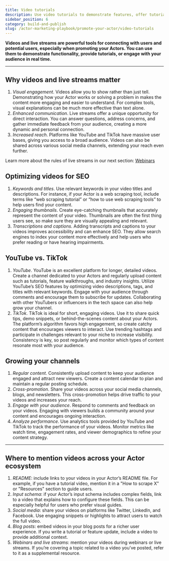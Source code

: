 ```yaml
---
title: Video tutorials
description: Use video tutorials to demonstrate features, offer tutorials, and connect with users in real time, building trust and driving interest in your tools.
sidebar_position: 6
category: build-and-publish
slug: /actor-marketing-playbook/promote-your-actor/video-tutorials
---
```


**Videos and live streams are powerful tools for connecting with users and potential users, especially when promoting your Actors. You can use them to demonstrate functionality, provide tutorials, or engage with your audience in real time.**

---

## Why videos and live streams matter

1. _Visual engagement_. Videos allow you to show rather than just tell. Demonstrating how your Actor works or solving a problem in makes the content more engaging and easier to understand. For complex tools, visual explanations can be much more effective than text alone.
2. _Enhanced communication_. Live streams offer a unique opportunity for direct interaction. You can answer questions, address concerns, and gather immediate feedback from your audience, creating a more dynamic and personal connection.
3. _Increased reach_. Platforms like YouTube and TikTok have massive user bases, giving you access to a broad audience. Videos can also be shared across various social media channels, extending your reach even further.

Learn more about the rules of live streams in our next section: [Webinars](/academy/actor-marketing-playbook/promote-your-actor/webinars)

## Optimizing videos for SEO

1. _Keywords and titles_. Use relevant keywords in your video titles and descriptions. For instance, if your Actor is a web scraping tool, include terms like “web scraping tutorial” or “how to use web scraping tools” to help users find your content.
2. _Engaging thumbnails_. Create eye-catching thumbnails that accurately represent the content of your video. Thumbnails are often the first thing users see, so make sure they are visually appealing and relevant.
3. _Transcriptions and captions_. Adding transcripts and captions to your videos improves accessibility and can enhance SEO. They allow search engines to index your content more effectively and help users who prefer reading or have hearing impairments.

## YouTube vs. TikTok

1. _YouTube_. YouTube is an excellent platform for longer, detailed videos. Create a channel dedicated to your Actors and regularly upload content such as tutorials, feature walkthroughs, and industry insights. Utilize YouTube’s SEO features by optimizing video descriptions, tags, and titles with relevant keywords. Engage with your audience through comments and encourage them to subscribe for updates. Collaborating with other YouTubers or influencers in the tech space can also help grow your channel.
2. _TikTok_. TikTok is ideal for short, engaging videos. Use it to share quick tips, demo snippets, or behind-the-scenes content about your Actors. The platform’s algorithm favors high engagement, so create catchy content that encourages viewers to interact. Use trending hashtags and participate in challenges relevant to your niche to increase visibility. Consistency is key, so post regularly and monitor which types of content resonate most with your audience.

## Growing your channels

1. _Regular content_. Consistently upload content to keep your audience engaged and attract new viewers. Create a content calendar to plan and maintain a regular posting schedule.
2. _Cross-promotion_. Share your videos across your social media channels, blogs, and newsletters. This cross-promotion helps drive traffic to your videos and increases your reach.
3. _Engage with your audience_. Respond to comments and feedback on your videos. Engaging with viewers builds a community around your content and encourages ongoing interaction.
4. _Analyze performance_. Use analytics tools provided by YouTube and TikTok to track the performance of your videos. Monitor metrics like watch time, engagement rates, and viewer demographics to refine your content strategy.

---

## Where to mention videos across your Actor ecosystem

1. _README_: include links to your videos in your Actor’s README file. For example, if you have a tutorial video, mention it in a "How to scrape X" or "Resources" section to guide users.
2. _Input schema_: if your Actor’s input schema includes complex fields, link to a video that explains how to configure these fields. This can be especially helpful for users who prefer visual guides.
3. _Social media_: share your videos on platforms like Twitter, LinkedIn, and Facebook. Use engaging snippets or highlights to attract users to watch the full video.
4. _Blog posts_: embed videos in your blog posts for a richer user experience. If you write a tutorial or feature update, include a video to provide additional context.
5. _Webinars and live streams_: mention your videos during webinars or live streams. If you’re covering a topic related to a video you’ve posted, refer to it as a supplemental resource.
